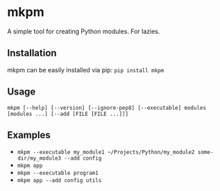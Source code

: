 # mkpm
A simple tool for creating Python modules. For lazies.

## Installation
mkpm can be easily installed via pip:
`pip install mkpm`

## Usage
`mkpm [--help] [--version] [--ignore-pep8] [--executable] modules [modules ...] [--add [FILE [FILE ...]]]`

## Examples
* `mkpm --executable my_module1 ~/Projects/Python/my_module2 some-dir/my_module3 --add config`
* `mkpm app`
* `mkpm --executable program1`
* `mkpm app --add config utils`
